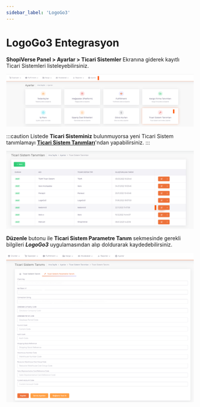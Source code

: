 ```yaml
---
sidebar_label: 'LogoGo3'
---
```


# LogoGo3 Entegrasyon

**ShopiVerse Panel > Ayarlar > Ticari Sistemler** Ekranına giderek kayıtlı Ticari Sistemleri listeleyebilirsiniz. 

![LogoGo3](../commercial-system/T-SoftSet.png)

:::caution
Listede **Ticari Sisteminiz** bulunmuyorsa yeni Ticari Sistem tanımlamayı **[Ticari Sistem Tanımları](/shopiverse/en/docs/category/ticari-sistem-tanımları)**'ndan yapabilirsiniz.
:::

![LogoGo3Edit](../commercial-system/NebimW3Edit.png)

**Düzenle** butonu ile **Ticari Sistem Parametre Tanım** sekmesinde gerekli bilgileri ***LogoGo3*** uygulamasından alıp doldurarak kaydedebilirsiniz.

![LogoGo3Parameters](../commercial-system/LogoGo3Parameters.png)
